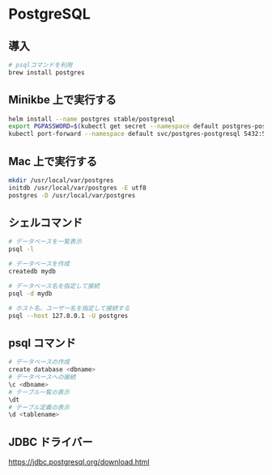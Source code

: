 # PostgreSQL

## 導入

```bash
# psqlコマンドを利用
brew install postgres
```

## Minikbe 上で実行する

```bash
helm install --name postgres stable/postgresql
export PGPASSWORD=$(kubectl get secret --namespace default postgres-postgresql -o jsonpath="{.data.postgresql-password}" | base64 --decode)
kubectl port-forward --namespace default svc/postgres-postgresql 5432:5432 &
```

## Mac 上で実行する

```bash
mkdir /usr/local/var/postgres
initdb /usr/local/var/postgres -E utf8
postgres -D /usr/local/var/postgres
```

## シェルコマンド

```bash
# データベースを一覧表示
psql -l

# データベースを作成
createdb mydb

# データベース名を指定して接続
psql -d mydb

# ホスト名、ユーザー名を指定して接続する
psql --host 127.0.0.1 -U postgres
```

## psql コマンド

```bash
# データベースの作成
create database <dbname>
# データベースへの接続
\c <dbname>
# テーブル一覧の表示
\dt
# テーブル定義の表示
\d <tablename>
```

## JDBC ドライバー

https://jdbc.postgresql.org/download.html
